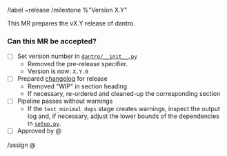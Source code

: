<!-- Use this template for MRs that prepare for a dantro release. --> 

<!-- 1 - Set as MR title: Prepare release of vX.Y -->
<!-- 2 - Adjust the following quick commands: -->
/label ~release
/milestone %"Version X.Y"

<!-- 3 - Fill in the MR description and the checklist below. -->

This MR prepares the vX.Y release of dantro.


### Can this MR be accepted?
- [ ] Set version number in [`dantro/__init__.py`](dantro/__init__.py)
   - Removed the pre-release specifier.
   - Version is now: `X.Y.0`
- [ ] Prepared [changelog](CHANGELOG.md) for release
   - Removed "WIP" in section heading
   - If necessary, re-ordered and cleaned-up the corresponding section
- [ ] Pipeline passes without warnings
   - If the `test_minimal_deps` stage creates warnings, inspect the output log and, if necessary, adjust the lower bounds of the dependencies in [`setup.py`](setup.py).
- [ ] Approved by @  <!-- only necessary if there are substantial changes -->

<!-- 4 - If you are not allowed to merge, assign a maintainer now. -->
/assign @
